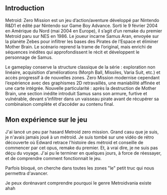 ## Introduction

Metroid: Zero Mission est un jeu d’action/aventure développé par Nintendo R&D1 et édité par Nintendo sur Game Boy Advance. Sorti le 9 février 2004 en Amérique du Nord (mai 2004 en Europe), il s’agit d’un remake du premier Metroid paru sur NES en 1986.
Le joueur incarne Samus Aran, envoyée sur la planète Zebes pour infiltrer les bases des Pirates de l’Espace et éliminer Mother Brain. Le scénario reprend la trame de l’original, mais enrichi de séquences inédites qui approfondissent le récit et développent le personnage de Samus.

Le gameplay conserve la structure classique de la série : exploration non linéaire, acquisition d’améliorations (Morph Ball, Missiles, Varia Suit, etc.) et accès progressif à de nouvelles zones. Zero Mission modernise cependant l’expérience avec des graphismes 2D retravaillés, une maniabilité affinée et une carte intégrée.
Nouvelle particularité : après la destruction de Mother Brain, une section inédite introduit Samus sans son armure, furtive et vulnérable, devant s’infiltrer dans un vaisseau pirate avant de récupérer sa combinaison complète et d’accéder au contenu final.

## Mon expérience sur le jeu

J'ai lancé un peu par hasard Metroid zero mission. Grand casu que je suis, je n'avais jamais joué à un métroid. Je suis tombé sur une vidéo de rétro découverte où Edward retrace l'histoire des métroid et conseille de commencer par cet opus, remake du premier.
Et, à vrai dire, je ne suis pas déçu du voyage. J'ai pu le terminer en quelques jours, à force de réessayer, et de comprendre comment fonctionnait le jeu.

Parfois bloqué, on cherche dans toutes les zones "le" petit truc qui nous permettra d'avancer.

Je peux dorénavant comprendre pourquoi le genre Metroidvania existe ahah


